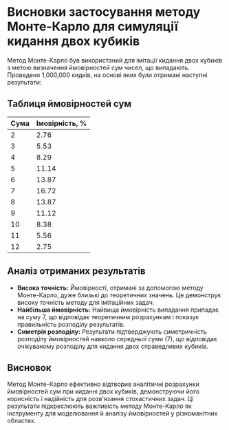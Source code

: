 # Висновки застосування методу Монте-Карло для симуляції кидання двох кубиків

Метод Монте-Карло був використаний для імітації кидання двох кубиків з метою визначення ймовірностей сум чисел, що випадають. Проведено 1,000,000 кидків, на основі яких були отримані наступні результати:

## Таблиця ймовірностей сум

| Сума | Імовірність, % |
|------|---------------|
| 2    | 2.76          |
| 3    | 5.53          |
| 4    | 8.29          |
| 5    | 11.14         |
| 6    | 13.87         |
| 7    | 16.72         |
| 8    | 13.87         |
| 9    | 11.12         |
| 10   | 8.38          |
| 11   | 5.56          |
| 12   | 2.75          |

## Аналіз отриманих результатів

- **Висока точність:** Ймовірності, отримані за допомогою методу Монте-Карло, дуже близькі до теоретичних значень. Це демонструє високу точність методу для імітаційних задач.
- **Найбільша ймовірність:** Найвища ймовірність випадання припадає на суму 7, що відповідає теоретичним розрахункам і показує правильність розподілу результатів.
- **Симетрія розподілу:** Результати підтверджують симетричність розподілу ймовірностей навколо середньої суми (7), що відповідає очікуваному розподілу для кидання двох справедливих кубиків.

## Висновок

Метод Монте-Карло ефективно відтворив аналітичні розрахунки ймовірностей сум при киданні двох кубиків, демонструючи його корисність і надійність для розв'язання стохастичних задач. Ці результати підкреслюють важливість методу Монте-Карло як інструменту для моделювання й аналізу ймовірностей у різноманітних областях.
